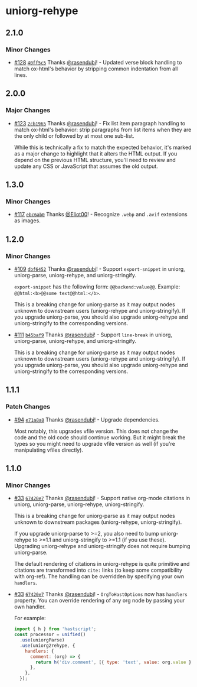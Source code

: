 # uniorg-rehype

## 2.1.0

### Minor Changes

- [#128](https://github.com/rasendubi/uniorg/pull/128) [`40ff5c5`](https://github.com/rasendubi/uniorg/commit/40ff5c5331c47f408484ba84daa2c18d81ba554d) Thanks [@rasendubi](https://github.com/rasendubi)! - Updated verse block handling to match ox-html's behavior by stripping common indentation from all lines.

## 2.0.0

### Major Changes

- [#123](https://github.com/rasendubi/uniorg/pull/123) [`2cb1965`](https://github.com/rasendubi/uniorg/commit/2cb19652d0e527d996693a4aa44f42f5d7df1b24) Thanks [@rasendubi](https://github.com/rasendubi)! - Fix list item paragraph handling to match ox-html's behavior: strip paragraphs from list items when they are the only child or followed by at most one sub-list.

  While this is technically a fix to match the expected behavior, it's marked as a major change to highlight that it alters the HTML output. If you depend on the previous HTML structure, you'll need to review and update any CSS or JavaScript that assumes the old output.

## 1.3.0

### Minor Changes

- [#117](https://github.com/rasendubi/uniorg/pull/117) [`ebc6ab0`](https://github.com/rasendubi/uniorg/commit/ebc6ab04f1fa9da3a4f9774c6ad2626505166f5f) Thanks [@Eliot00](https://github.com/Eliot00)! - Recognize `.webp` and `.avif` extensions as images.

## 1.2.0

### Minor Changes

- [#109](https://github.com/rasendubi/uniorg/pull/109) [`dbf6452`](https://github.com/rasendubi/uniorg/commit/dbf6452921ad03120bb9df87746aef52ac72b5fb) Thanks [@rasendubi](https://github.com/rasendubi)! - Support `export-snippet` in uniorg, uniorg-parse, uniorg-rehype, and uniorg-stringify.

  `export-snippet` has the following form: `@@backend:value@@`. Example: `@@html:<b>@@some text@@html:</b>`.

  This is a breaking change for uniorg-parse as it may output nodes unknown to downstream users (uniorg-rehype and uniorg-stringify). If you upgrade uniorg-parse, you should also upgrade uniorg-rehype and uniorg-stringify to the corresponding versions.

- [#111](https://github.com/rasendubi/uniorg/pull/111) [`b45baf9`](https://github.com/rasendubi/uniorg/commit/b45baf992db4659e2732e888bd3860b9eff25504) Thanks [@rasendubi](https://github.com/rasendubi)! - Support `line-break` in uniorg, uniorg-parse, uniorg-rehype, and uniorg-stringify.

  This is a breaking change for uniorg-parse as it may output nodes unknown to downstream users (uniorg-rehype and uniorg-stringify). If you upgrade uniorg-parse, you should also upgrade uniorg-rehype and uniorg-stringify to the corresponding versions.

## 1.1.1

### Patch Changes

- [#94](https://github.com/rasendubi/uniorg/pull/94) [`e71a8a8`](https://github.com/rasendubi/uniorg/commit/e71a8a85f4921d53fdf112df17bd37b92af1ed5d) Thanks [@rasendubi](https://github.com/rasendubi)! - Upgrade dependencies.

  Most notably, this upgrades vfile version. This does not change the code and the old code should continue working. But it might break the types so you might need to upgrade vfile version as well (if you're manipulating vfiles directly).

## 1.1.0

### Minor Changes

- [#33](https://github.com/rasendubi/uniorg/pull/33) [`67420e7`](https://github.com/rasendubi/uniorg/commit/67420e7fe05defc99b52aecce75fcc3831d39ff6) Thanks [@rasendubi](https://github.com/rasendubi)! - Support native org-mode citations in uniorg, uniorg-parse, uniorg-rehype, uniorg-stringify.

  This is a breaking change for uniorg-parse as it may output nodes unknown to downstream packages (uniorg-rehype, uniorg-stringify).

  If you upgrade uniorg-parse to >=2, you also need to bump uniorg-rehype to >=1.1 and uniorg-stringify to >=1.1 (if you use these). Upgrading uniorg-rehype and uniorg-stringify does not require bumping uniorg-parse.

  The default rendering of citations in uniorg-rehype is quite primitive and citations are transformed into `cite:` links (to keep some compatibility with org-ref). The handling can be overridden by specifying your own `handlers`.

- [#33](https://github.com/rasendubi/uniorg/pull/33) [`67420e7`](https://github.com/rasendubi/uniorg/commit/67420e7fe05defc99b52aecce75fcc3831d39ff6) Thanks [@rasendubi](https://github.com/rasendubi)! - `OrgToHastOptions` now has `handlers` property. You can override rendering of any org node by passing your own handler.

  For example:

  ```js
  import { h } from 'hastscript';
  const processor = unified()
    .use(uniorgParse)
    .use(uniorg2rehype, {
      handlers: {
        comment: (org) => {
          return h('div.comment', [{ type: 'text', value: org.value }]);
        },
      },
    });
  ```

